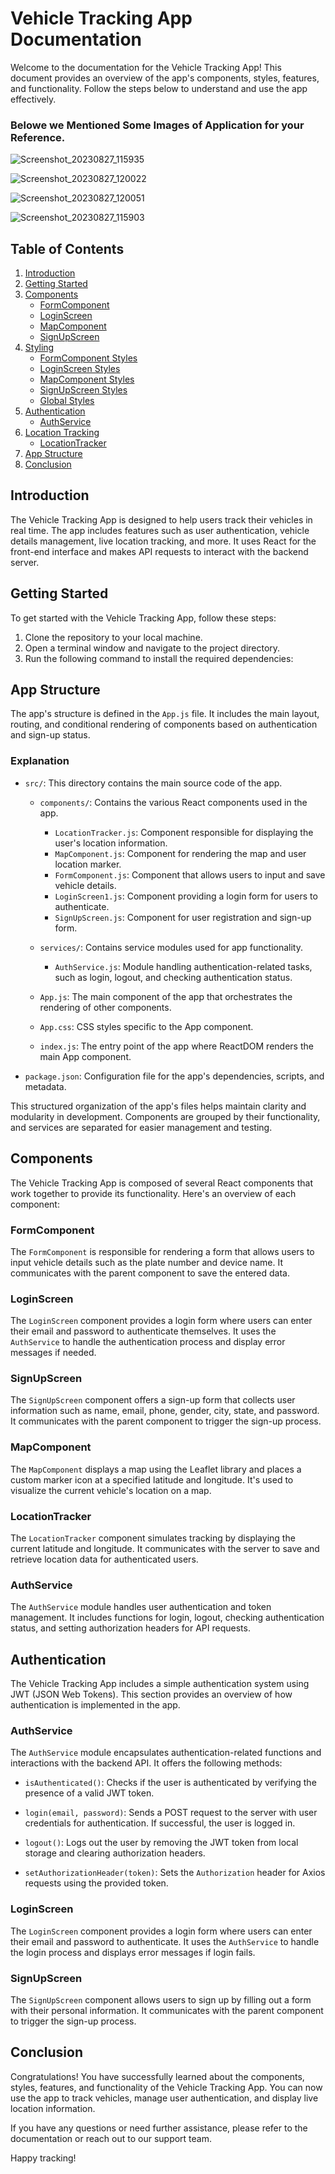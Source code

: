 # Vehicle Tracking App Documentation

Welcome to the documentation for the Vehicle Tracking App! This document provides an overview of the app's components, styles, features, and functionality. Follow the steps below to understand and use the app effectively.

### Belowe we Mentioned Some Images of Application for your Reference.



![Screenshot_20230827_115935](https://github.com/Mohan-Chandra-Sharma1/vehicle-tracker-app/assets/120721761/3f815575-f445-4498-89ac-b50ba5f58d25)





![Screenshot_20230827_120022](https://github.com/Mohan-Chandra-Sharma1/vehicle-tracker-app/assets/120721761/ccf689c3-7271-4413-9e77-f68efe9d153c)







![Screenshot_20230827_120051](https://github.com/Mohan-Chandra-Sharma1/vehicle-tracker-app/assets/120721761/ad357b0a-0303-45b6-80fb-6ca323b89322)








![Screenshot_20230827_115903](https://github.com/Mohan-Chandra-Sharma1/vehicle-tracker-app/assets/120721761/b834ee71-5c49-4f41-b0e0-eacd510dda7c)









## Table of Contents

1. [Introduction](#introduction)
2. [Getting Started](#getting-started)
3. [Components](#components)
   - [FormComponent](#formcomponent)
   - [LoginScreen](#loginscreen)
   - [MapComponent](#mapcomponent)
   - [SignUpScreen](#signupscreen)
4. [Styling](#styling)
   - [FormComponent Styles](#formcomponent-styles)
   - [LoginScreen Styles](#loginscreen-styles)
   - [MapComponent Styles](#mapcomponent-styles)
   - [SignUpScreen Styles](#signupscreen-styles)
   - [Global Styles](#global-styles)
5. [Authentication](#authentication)
   - [AuthService](#authservice)
6. [Location Tracking](#location-tracking)
   - [LocationTracker](#locationtracker)
7. [App Structure](#app-structure)
8. [Conclusion](#conclusion)

## Introduction

The Vehicle Tracking App is designed to help users track their vehicles in real time. The app includes features such as user authentication, vehicle details management, live location tracking, and more. It uses React for the front-end interface and makes API requests to interact with the backend server.

## Getting Started

To get started with the Vehicle Tracking App, follow these steps:

1. Clone the repository to your local machine.
2. Open a terminal window and navigate to the project directory.
3. Run the following command to install the required dependencies:



## App Structure

The app's structure is defined in the `App.js` file. It includes the main layout, routing, and conditional rendering of components based on authentication and sign-up status.


### Explanation

- `src/`: This directory contains the main source code of the app.

  - `components/`: Contains the various React components used in the app.

    - `LocationTracker.js`: Component responsible for displaying the user's location information.
    - `MapComponent.js`: Component for rendering the map and user location marker.
    - `FormComponent.js`: Component that allows users to input and save vehicle details.
    - `LoginScreen1.js`: Component providing a login form for users to authenticate.
    - `SignUpScreen.js`: Component for user registration and sign-up form.

  - `services/`: Contains service modules used for app functionality.

    - `AuthService.js`: Module handling authentication-related tasks, such as login, logout, and checking authentication status.

  - `App.js`: The main component of the app that orchestrates the rendering of other components.

  - `App.css`: CSS styles specific to the App component.

  - `index.js`: The entry point of the app where ReactDOM renders the main App component.

- `package.json`: Configuration file for the app's dependencies, scripts, and metadata.

This structured organization of the app's files helps maintain clarity and modularity in development. Components are grouped by their functionality, and services are separated for easier management and testing.





## Components

The Vehicle Tracking App is composed of several React components that work together to provide its functionality. Here's an overview of each component:

### FormComponent

The `FormComponent` is responsible for rendering a form that allows users to input vehicle details such as the plate number and device name. It communicates with the parent component to save the entered data.

### LoginScreen

The `LoginScreen` component provides a login form where users can enter their email and password to authenticate themselves. It uses the `AuthService` to handle the authentication process and display error messages if needed.

### SignUpScreen

The `SignUpScreen` component offers a sign-up form that collects user information such as name, email, phone, gender, city, state, and password. It communicates with the parent component to trigger the sign-up process.

### MapComponent

The `MapComponent` displays a map using the Leaflet library and places a custom marker icon at a specified latitude and longitude. It's used to visualize the current vehicle's location on a map.

### LocationTracker

The `LocationTracker` component simulates tracking by displaying the current latitude and longitude. It communicates with the server to save and retrieve location data for authenticated users.

### AuthService

The `AuthService` module handles user authentication and token management. It includes functions for login, logout, checking authentication status, and setting authorization headers for API requests.




## Authentication

The Vehicle Tracking App includes a simple authentication system using JWT (JSON Web Tokens). This section provides an overview of how authentication is implemented in the app.

### AuthService

The `AuthService` module encapsulates authentication-related functions and interactions with the backend API. It offers the following methods:

- `isAuthenticated()`: Checks if the user is authenticated by verifying the presence of a valid JWT token.

- `login(email, password)`: Sends a POST request to the server with user credentials for authentication. If successful, the user is logged in.

- `logout()`: Logs out the user by removing the JWT token from local storage and clearing authorization headers.

- `setAuthorizationHeader(token)`: Sets the `Authorization` header for Axios requests using the provided token.

### LoginScreen

The `LoginScreen` component provides a login form where users can enter their email and password to authenticate. It uses the `AuthService` to handle the login process and displays error messages if login fails.

### SignUpScreen

The `SignUpScreen` component allows users to sign up by filling out a form with their personal information. It communicates with the parent component to trigger the sign-up process.



## Conclusion

Congratulations! You have successfully learned about the components, styles, features, and functionality of the Vehicle Tracking App. You can now use the app to track vehicles, manage user authentication, and display live location information.

If you have any questions or need further assistance, please refer to the documentation or reach out to our support team.

Happy tracking!
